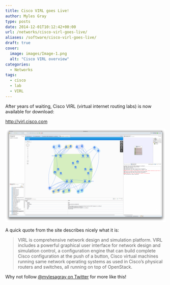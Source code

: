 ```yaml
---
title: Cisco VIRL goes Live!
author: Myles Gray
type: posts
date: 2014-12-01T10:12:42+00:00
url: /networks/cisco-virl-goes-live/
aliases: /software/cisco-virl-goes-live/
draft: true
cover:
  image: images/Image-1.png
  alt: "Cisco VIRL overview"
categories:
  - Networks
tags:
  - cisco
  - lab
  - VIRL
---
```


After years of waiting, Cisco VIRL (virtual internet routing labs) is now available for download:

<http://virl.cisco.com>

![enter image description here][1]

A quick quote from the site describes nicely what it is:

> VIRL is comprehensive network design and simulation platform. VIRL includes a powerful graphical user interface for network design and simulation control, a configuration engine that can build complete Cisco configuration at the push of a button, Cisco virtual machines running same network operating systems as used in Cisco’s physical routers and switches, all running on top of OpenStack.

Why not follow [@mylesagray on Twitter][2] for more like this!

 [1]: images/2014-11-18-07.00.15-pm-1024x598.png
 [2]: https://twitter.com/mylesagray
